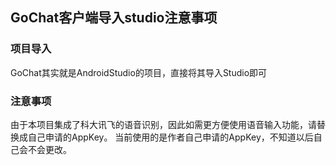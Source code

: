## GoChat客户端导入studio注意事项

### 项目导入
 GoChat其实就是AndroidStudio的项目，直接将其导入Studio即可


### 注意事项
 由于本项目集成了科大讯飞的语音识别，因此如需更方便使用语音输入功能，请替换成自己申请的AppKey。
 当前使用的是作者自己申请的AppKey，不知道以后自己会不会更改。



